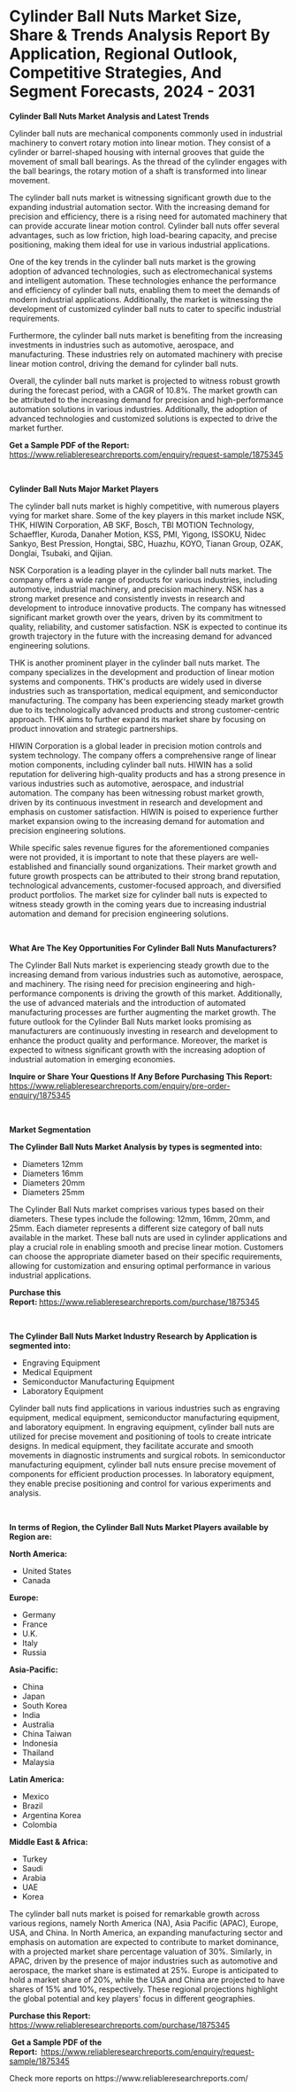 <p><h1>Cylinder Ball Nuts Market Size, Share & Trends Analysis Report By Application, Regional Outlook, Competitive Strategies, And Segment Forecasts, 2024 - 2031</h1></p><p><strong>Cylinder Ball Nuts Market Analysis and Latest Trends</strong></p>
<p><p>Cylinder ball nuts are mechanical components commonly used in industrial machinery to convert rotary motion into linear motion. They consist of a cylinder or barrel-shaped housing with internal grooves that guide the movement of small ball bearings. As the thread of the cylinder engages with the ball bearings, the rotary motion of a shaft is transformed into linear movement.</p><p>The cylinder ball nuts market is witnessing significant growth due to the expanding industrial automation sector. With the increasing demand for precision and efficiency, there is a rising need for automated machinery that can provide accurate linear motion control. Cylinder ball nuts offer several advantages, such as low friction, high load-bearing capacity, and precise positioning, making them ideal for use in various industrial applications.</p><p>One of the key trends in the cylinder ball nuts market is the growing adoption of advanced technologies, such as electromechanical systems and intelligent automation. These technologies enhance the performance and efficiency of cylinder ball nuts, enabling them to meet the demands of modern industrial applications. Additionally, the market is witnessing the development of customized cylinder ball nuts to cater to specific industrial requirements.</p><p>Furthermore, the cylinder ball nuts market is benefiting from the increasing investments in industries such as automotive, aerospace, and manufacturing. These industries rely on automated machinery with precise linear motion control, driving the demand for cylinder ball nuts.</p><p>Overall, the cylinder ball nuts market is projected to witness robust growth during the forecast period, with a CAGR of 10.8%. The market growth can be attributed to the increasing demand for precision and high-performance automation solutions in various industries. Additionally, the adoption of advanced technologies and customized solutions is expected to drive the market further.</p></p>
<p><strong>Get a Sample PDF of the Report:&nbsp;</strong> <a href="https://www.reliableresearchreports.com/enquiry/request-sample/1875345">https://www.reliableresearchreports.com/enquiry/request-sample/1875345</a></p>
<p>&nbsp;</p>
<p><strong>Cylinder Ball Nuts Major Market Players</strong></p>
<p><p>The cylinder ball nuts market is highly competitive, with numerous players vying for market share. Some of the key players in this market include NSK, THK, HIWIN Corporation, AB SKF, Bosch, TBI MOTION Technology, Schaeffler, Kuroda, Danaher Motion, KSS, PMI, Yigong, ISSOKU, Nidec Sankyo, Best Pression, Hongtai, SBC, Huazhu, KOYO, Tianan Group, OZAK, Donglai, Tsubaki, and Qijian.</p><p>NSK Corporation is a leading player in the cylinder ball nuts market. The company offers a wide range of products for various industries, including automotive, industrial machinery, and precision machinery. NSK has a strong market presence and consistently invests in research and development to introduce innovative products. The company has witnessed significant market growth over the years, driven by its commitment to quality, reliability, and customer satisfaction. NSK is expected to continue its growth trajectory in the future with the increasing demand for advanced engineering solutions.</p><p>THK is another prominent player in the cylinder ball nuts market. The company specializes in the development and production of linear motion systems and components. THK's products are widely used in diverse industries such as transportation, medical equipment, and semiconductor manufacturing. The company has been experiencing steady market growth due to its technologically advanced products and strong customer-centric approach. THK aims to further expand its market share by focusing on product innovation and strategic partnerships.</p><p>HIWIN Corporation is a global leader in precision motion controls and system technology. The company offers a comprehensive range of linear motion components, including cylinder ball nuts. HIWIN has a solid reputation for delivering high-quality products and has a strong presence in various industries such as automotive, aerospace, and industrial automation. The company has been witnessing robust market growth, driven by its continuous investment in research and development and emphasis on customer satisfaction. HIWIN is poised to experience further market expansion owing to the increasing demand for automation and precision engineering solutions.</p><p>While specific sales revenue figures for the aforementioned companies were not provided, it is important to note that these players are well-established and financially sound organizations. Their market growth and future growth prospects can be attributed to their strong brand reputation, technological advancements, customer-focused approach, and diversified product portfolios. The market size for cylinder ball nuts is expected to witness steady growth in the coming years due to increasing industrial automation and demand for precision engineering solutions.</p></p>
<p>&nbsp;</p>
<p><strong>What Are The Key Opportunities For Cylinder Ball Nuts Manufacturers?</strong></p>
<p><p>The Cylinder Ball Nuts market is experiencing steady growth due to the increasing demand from various industries such as automotive, aerospace, and machinery. The rising need for precision engineering and high-performance components is driving the growth of this market. Additionally, the use of advanced materials and the introduction of automated manufacturing processes are further augmenting the market growth. The future outlook for the Cylinder Ball Nuts market looks promising as manufacturers are continuously investing in research and development to enhance the product quality and performance. Moreover, the market is expected to witness significant growth with the increasing adoption of industrial automation in emerging economies.</p></p>
<p><strong>Inquire or Share Your Questions If Any Before Purchasing This Report:</strong> <a href="https://www.reliableresearchreports.com/enquiry/pre-order-enquiry/1875345">https://www.reliableresearchreports.com/enquiry/pre-order-enquiry/1875345</a></p>
<p>&nbsp;</p>
<p><strong>Market Segmentation</strong></p>
<p><strong>The Cylinder Ball Nuts Market Analysis by types is segmented into:</strong></p>
<p><ul><li>Diameters 12mm</li><li>Diameters 16mm</li><li>Diameters 20mm</li><li>Diameters 25mm</li></ul></p>
<p><p>The Cylinder Ball Nuts market comprises various types based on their diameters. These types include the following: 12mm, 16mm, 20mm, and 25mm. Each diameter represents a different size category of ball nuts available in the market. These ball nuts are used in cylinder applications and play a crucial role in enabling smooth and precise linear motion. Customers can choose the appropriate diameter based on their specific requirements, allowing for customization and ensuring optimal performance in various industrial applications.</p></p>
<p><strong>Purchase this Report:&nbsp;</strong><a href="https://www.reliableresearchreports.com/purchase/1875345">https://www.reliableresearchreports.com/purchase/1875345</a></p>
<p>&nbsp;</p>
<p><strong>The Cylinder Ball Nuts Market Industry Research by Application is segmented into:</strong></p>
<p><ul><li>Engraving Equipment</li><li>Medical Equipment</li><li>Semiconductor Manufacturing Equipment</li><li>Laboratory Equipment</li></ul></p>
<p><p>Cylinder ball nuts find applications in various industries such as engraving equipment, medical equipment, semiconductor manufacturing equipment, and laboratory equipment. In engraving equipment, cylinder ball nuts are utilized for precise movement and positioning of tools to create intricate designs. In medical equipment, they facilitate accurate and smooth movements in diagnostic instruments and surgical robots. In semiconductor manufacturing equipment, cylinder ball nuts ensure precise movement of components for efficient production processes. In laboratory equipment, they enable precise positioning and control for various experiments and analysis.</p></p>
<p>&nbsp;</p>
<p><strong>In terms of Region, the Cylinder Ball Nuts Market Players available by Region are:</strong></p>
<p>
    <p> <strong> North America: </strong>
        <ul>
            <li>United States</li>
            <li>Canada</li>
        </ul>
        </p> 
    <p> <strong> Europe: </strong>
        <ul>
            <li>Germany</li>
            <li>France</li>
            <li>U.K.</li>
            <li>Italy</li>
            <li>Russia</li>
        </ul>
        </p> 
    <p> <strong> Asia-Pacific: </strong>
        <ul>
            <li>China</li>
            <li>Japan</li>
            <li>South Korea</li>
            <li>India</li>
            <li>Australia</li>
            <li>China Taiwan</li>
            <li>Indonesia</li>
            <li>Thailand</li>
            <li>Malaysia</li>
        </ul>
        </p> 
    <p> <strong> Latin America: </strong>
        <ul>
            <li>Mexico</li>
            <li>Brazil</li>
            <li>Argentina Korea</li>
            <li>Colombia</li>
        </ul>
        </p> 
    <p> <strong> Middle East & Africa: </strong>
        <ul>
            <li>Turkey</li>
            <li>Saudi</li>
            <li>Arabia</li>
            <li>UAE</li>
            <li>Korea</li>
        </ul>
    </p>
    </p>
<p><p>The cylinder ball nuts market is poised for remarkable growth across various regions, namely North America (NA), Asia Pacific (APAC), Europe, USA, and China. In North America, an expanding manufacturing sector and emphasis on automation are expected to contribute to market dominance, with a projected market share percentage valuation of 30%. Similarly, in APAC, driven by the presence of major industries such as automotive and aerospace, the market share is estimated at 25%. Europe is anticipated to hold a market share of 20%, while the USA and China are projected to have shares of 15% and 10%, respectively. These regional projections highlight the global potential and key players' focus in different geographies.</p></p>
<p><strong>Purchase this Report: </strong><a href="https://www.reliableresearchreports.com/purchase/1875345">https://www.reliableresearchreports.com/purchase/1875345</a></p>
<p>&nbsp;<strong>Get a Sample PDF of the Report:&nbsp;&nbsp;</strong><a href="https://www.reliableresearchreports.com/enquiry/request-sample/1875345">https://www.reliableresearchreports.com/enquiry/request-sample/1875345</a></p>
<p><strong></strong></p>
<p>Check more reports on https://www.reliableresearchreports.com/</p>